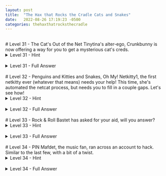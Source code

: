 ```yaml
---
layout: post
title:  "The Hax that Rocks the Cradle Cats and Snakes"
date:   2022-08-26 17:19:23 -0500
categories: thehaxthatrocksthecradle
---
```


<br>
# Level 31 - The Cat's Out of the Net
Tinytina's alter-ego, Crunkbunny is now offering a way for you to get a mysterious cat's creds.

<details>
<summary>Level 31 - Hint</summary>

<br>
<span style="color:DodgerBlue">
Check out usage information for <code>netcat</code>. This is another utility where, honestly, the <code>--help</code> leaves me ... not helped. Maybe check the <code>man</code> for it or find some help online.
</span>
</details>
<br>
<details>
<summary>Level 31 - Full Answer</summary>

<br>
<span style="color:MediumSeaGreen">
It may be worth pointing out that people very often us <code>nc</code> as the command for <code>netcat</code>. So often in fact, that I <i>just</i> found out right now that you can use the full word <code>netcat</code> - at least in current versions of Kali and Ubuntu. Who knew? (not me, apparently).<br>
<br>
Once you know the command to use, the syntax for <code>nc</code> is pretty simple:
<code>nc ipaddress portnum</code><br>
<br>
If you were connecting to IP 1.2.3.4 at port 9876, it would be:<br>
<code> nc 1.2.3.4 9876</code><br>
Or to get a little more detail:<br>
<code> nc -nv 1.2.3.4 9876</code><br>
<br>
Try that first! - substituting the IP and port that you are connecting to.<br>
<br>
If you tried it, you might be saying "Well, now what?". This is all I got:<br>
<pre>
┌──(kali㉿kali)-[~]
└─$ nc -nv 10.0.0.19 21141
(UNKNOWN) [10.0.0.19] 21141 (?) open

</pre>
<br>
See all that nothingness after the nc command where I should be getting somethingness?!<br>
<br>
Remember that Crunkbunny said:<br>
<code>If you use netcat to send a certain favorite word of mine ("kaboom" of course) to a certain port (21141) on this machine...</code><br>
<br>
So how do you send a word using <code>netcat</code>? The simplest way would be to connect, as you did above, type in the word, and hit Enter!
</span>
</details>
<br>
# Level 32 - Penguins and Kitties and Snakes, Oh My!
 Netkitty1, the first netkitty ever (whatever that means) needs your help! This time, she's automated the netcat process, but needs you to fill in a couple gaps. Let's see how!

<details>
<summary>Level 32 - Hint</summary>

<br>
<span style="color:DodgerBlue">
You have some steps to perform here:<br>
<ul>
<li>Decode the username</li>
<li>Download the Python script</li>
<li>Edit the Python script</li>
<li>Run the Python script (might need to search for how to do this online)</li>
</ul>
</span>
</details>
<br>
<details>
<summary>Level 32 - Full Answer</summary>

<br>
<span style="color:MediumSeaGreen">
You have some steps to perform here:<br>
<ul>
<li>Decode the username</li>
<ul>
<li><code>hURL -b YmFzdGV0</code></li>
<li> ... or use <a href="https://cyberchef.org">CyberChef</a> or a similar online resource</li>
<li> to get the username: bastet</li>
</ul>
<li>Download the Python script</li>
<ul>
<li><code>wget targetip:65534/hack_the_cat.py</code></li>
<li><i>You may have noticed that we're just downloading the Python file in netkitty1's home directory. You could technically <code>cat</code> out the file, highlight the text, copy, paste in to a new file on your machine, save that and go from there. While that may seem most comfortable at first, I recommend you try this CLI way instead. Once you get the hang of it, you may find it can save time in situations like this!</i></li>
</ul>
<li>Edit the Python script</li>
<ul>
<li>Now that it's on your local machine, you can edit the script using any number of text editing apps.</li>
<li>I'd recommend something that does syntax highlighting (color codes the program's syntax to make it easier to edit stuff). If you want to be able to do it graphically (so you can use your mouse to edit), I'd recommend VS Code or its open-source alternative code-oss. You don't need all its features for our usage here, but it might be good to be familiar with the app nonetheless.</li>
<li>Try running <code>code-oss</code> from within Kali to see if you have it installed.<br>
If not, you can use any other text editor for now.
</li>
<li>netkitty1 marked the area where you need to edit the script. When you're done, that section should look something like this (of course, replace the target IP address to suit your environment):<br>
<image src="/images/netkitty1_codeoss.png"></image>
</li>
<li>Remember to save your changes!</li>
</ul>
<li>Run the Python script</li>
<ul>
<li>Make sure you're at the CLI in the same location as the script file and run: <code>python hack_the_cat.py</code><br>
<i>note that on some systems you might need to run it using <code>python3 hack_the_cat.py</code></i></li>
<li>You should see something like:<br>
<image src="/images/netkittyhax1.png"></image></li>
<li>It will continue until eventually, it gets to:<br>
<image src="/images/netkittyhax2.png"></image></li>
<li>Did ... did we just get <i>another</i> step?</li>
</ul>
<li>Yes, we did</li>
<ul>
<li>Use OSINT to find out bastet's home city and you should come across something like this Wikipedia article naming Bubastis as the city (remember the password is all lowercase):
<image src="/images/bastet_home.png"></image></li>
</ul>
</ul>
</span>
</details>
<br>
# Level 33 - Rock & Roll
 Bastet has asked for your aid, will you answer?

<details>
<summary>Level 33 - Hint</summary>

<br>
<span style="color:DodgerBlue">
Similar to last time - kind of:
<ul>
<li>Find the username (remember waaay back in the day when you found a specific piece of text in a text file?)</li>
<li>Download the Python script</li>
<li>Edit the Python script</li>
<li>Run the Python script</li>
</ul>
</span>
</details>
<br>
<details>
<summary>Level 33 - Full Answer</summary>

<br>
<span style="color:MediumSeaGreen">
Similar to last time - kind of:
<ul>
<li>Find the username (remember waaay back in the day when you found a specific piece of text in a text file?)</li>
<ul>
<li>I won't go into details here, since we've covered <code>grep</code> before:<br>
<code>grep mafdet forgersandforgeries.txt</code></li>
</ul>
<li>Download the Python script</li>
<ul>
<li><code>wget targetip:65530/hackmafdet.py</code></li>
</ul>
<li>Edit the Python script</li>
<ul>
<li>This one requires one more step, editing a Python range.</li>
<li>Python ranges can be defined with just one number, the endpoint. Python will assume you want all the numbers from 0 to that number.</li>
<li>BUT!!!! Note that if you were to, for example give 10 as the range with:<br> <code>range(10)</code><br>
...Python would count from 0 to 9. That range stop parameter is what they call "exclusive" and is the same as saying:<br>
<code>range(up to, but not including this number here)</code><br></li>
<li>In our example, then, the edit should look like:<br>
<image src="/images/hackmafdet.png"></image>
</li>
</ul>
<li>Run the Python script</li>
<ul>
<li>Same as before:<br>
<code>python hackmafdet.py</code><br>
</li>
<li>After some waiting around, you should see...<br>
<image src="/images/mafdetrocks_pwhint.png"></image></li>
</ul>
<ul>
<li>ANOTHER STEP?! These cats, I tell you ...</li>
<li>Check the MD5 hash in a hash lookup tool:<br>
<image src="/images/mafdetrocks_hashlookup.png"></image></li>
</ul>
</ul>
</span>
</details>
<br>
# Level 34 - PIN
Mafdet, the music fan, ran across an account to hack. Similar to the last few, with a bit of a twist.

<details>
<summary>Level 34 - Hint</summary>

<br>
<span style="color:DodgerBlue">
Similar to last time - kind of:
<ul>
<li>Username is given</li>
<li>Download the Python script</li>
<li>Edit the Python script</li>
<li>Run the Python script, BUT save the Python script output to a file</li>
<li>Find some magical way to search through the output</li>
</ul>
</span>
</details>
<br>
<details>
<summary>Level 34 - Full Answer</summary>

<br>
<span style="color:MediumSeaGreen">
Similar to last time - kind of:
<ul>
<li>Username is given: sekhmet</li>
<li>Download the Python script</li>
<ul>
<li><code>wget targetip:65521/hacksekhmet.py</code></li>
</ul>
<li>Edit the Python script.<br>
When you're done, it should look something like:<br>
<image src="/images/hacksekhmet.png"></image></li>
<br>
<li>Run the Python script, BUT save the Python script output to a file
There are multiple ways to do this, I'll cover two here:<br>
</li>
<ul>
<li><code>python hacksekhmet.py > hacksekhmetoutput.txt</code><br>
The <code>></code> redirects a command's output from <b>stdout</b> (outputting at the CLI screen) to a file of your choosing - in this case, <b>hacksekhmetoutput.txt</b>. If the file doesn't exist, this command will create it. Also note that if the file <i>does</i> exist, this will overwrite it without asking for permission!
</li>
<li><code>python hacksekhmet.py | tee hacksekhmetoutput.txt</code><br>
Piping (<b>pipe</b> is what the <code>|</code> is called) your command's output to <code>tee</code> also redirects your command's output to the file you give it. The key difference is that it <i>also</i> still outputs it to the CLI. This way you can keep an eye on the progress but still also have the output in a file for later.
</li>
<li>Either way, you should get a file that has contents that look a lot like this:<br>
<image src="/images/sekhmetbrute.png"></image></li>
</ul>
<li>Find some magical way to search through the output</li>
<ul>
<li>Remember our friend <code>grep</code>? Use that to search for <b>success</b> in the file <b>hacksekhmetoutput.txt</b>:<br>
<pre>└─$ grep success hackout.txt<br>
... no output here! ...</pre>
</li>
<li>Adjust to make sure you search case <b>insensitively</b> as Mafdet suggested:<br>
<pre>└─$ grep -i success hackout.txt<br> 
       SucCeSS - *sekhmet-9051* is right. B64 decode:</pre><br>
</li>
<li>We found it! Kind of? It seems like there might be something on the next line or something, so adjust for that again using the <code>-A</code> parameter:<br>
<pre>└─$ grep -i success hackout.txt -A1 
       SucCeSS - *sekhmet-9051* is right. B64 decode:  
       bWFmZGV0eW91cHVuaw==</pre><br>
</li>
<li>More work?! Who put this thing together?! By now, you're a pro at identifying and decoding base64 strings right?<br>
<pre>└─$ hURL -b bWFmZGV0eW91cHVuaw==

Original string       :: bWFmZGV0eW91cHVuaw==
base64 DEcoded string :: mafdetyoupunk</pre>
</li>
</ul>
</ul>
</span>
</details>